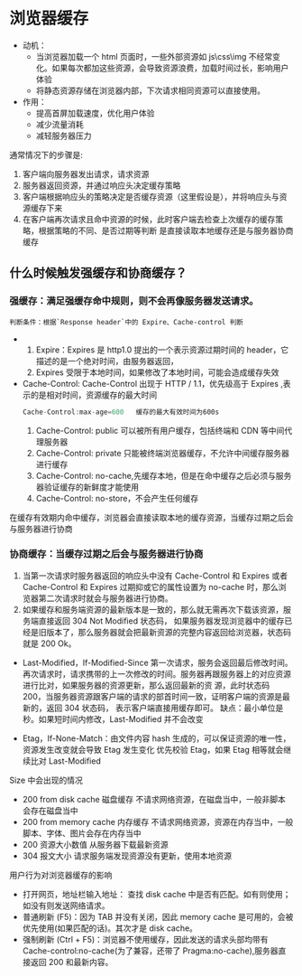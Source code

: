 # 浏览器缓存

- 动机：
  - 当浏览器加载一个 html 页面时，一些外部资源如 js\css\img 不经常变化。如果每次都加这些资源，会导致资源浪费，加载时间过长，影响用户体验
  - 将静态资源存储在浏览器内部，下次请求相同资源可以直接使用。
- 作用：
  - 提高首屏加载速度，优化用户体验
  - 减少流量消耗
  - 减轻服务器压力

通常情况下的步骤是:

1. 客户端向服务器发出请求，请求资源
2. 服务器返回资源，并通过响应头决定缓存策略
3. 客户端根据响应头的策略决定是否缓存资源（这⾥假设是），并将响应头与资源缓存下来
4. 在客户端再次请求且命中资源的时候，此时客户端去检查上次缓存的缓存策略，根据策略的不同、是否过期等判断 是直接读取本地缓存还是与服务器协商缓存

## 什么时候触发强缓存和协商缓存？

### 强缓存：满足强缓存命中规则，则不会再像服务器发送请求。

    判断条件：根据`Response header`中的 Expire、Cache-control 判断

- 1. Expire：Expires 是 http1.0 提出的⼀个表示资源过期时间的 header，它描述的是⼀个绝对时间，由服务器返回，
  2. Expires 受限于本地时间，如果修改了本地时间，可能会造成缓存失效
- Cache-Control: Cache-Control 出现于 HTTP / 1.1，优先级⾼于 Expires ,表示的是相对时间，资源缓存的最大时间
  ```js
  Cache-Control:max-age=600   缓存的最大有效时间为600s
  ```
  1. Cache-Control: public 可以被所有⽤户缓存，包括终端和 CDN 等中间代理服务器
  2. Cache-Control: private 只能被终端浏览器缓存，不允许中间缓存服务器进⾏缓存
  3. Cache-Control: no-cache,先缓存本地，但是在命中缓存之后必须与服务器验证缓存的新鲜度才能使⽤
  4. Cache-Control: no-store，不会产⽣任何缓存

在缓存有效期内命中缓存，浏览器会直接读取本地的缓存资源，当缓存过期之后会与服务器进⾏协商

### 协商缓存：当缓存过期之后会与服务器进⾏协商

1. 当第⼀次请求时服务器返回的响应头中没有 Cache-Control 和 Expires 或者 Cache-Control 和 Expires 过期抑或它的属性设置为 no-cache 时，那么浏览器第⼆次请求时就会与服务器进⾏协商。
2. 如果缓存和服务端资源的最新版本是⼀致的，那么就⽆需再次下载该资源，服务端直接返回 304 Not Modified 状态码， 如果服务器发现浏览器中的缓存已经是旧版本了，那么服务器就会把最新资源的完整内容返回给浏览器，状态码就是 200 Ok。

- Last-Modified，If-Modified-Since 第一次请求，服务会返回最后修改时间。再次请求时，请求携带的上一次修改的时间。服务器再跟服务器上的对应资源进⾏⽐对，如果服务器的资源更新，那么返回最新的资 源，此时状态码 200，当服务器资源跟客户端的请求的部⾸时间⼀致，证明客户端的资源是最新的，返回 304 状态码， 表示客户端直接⽤缓存即可。
  缺点：最小单位是秒。如果短时间内修改，Last-Modified 并不会改变  

- Etag，If-None-Match：由文件内容 hash 生成的，可以保证资源的唯一性，资源发生改变就会导致 Etag 发生变化
  优先校验 Etag，如果 Etag 相等就会继续比对 Last-Modified

Size 中会出现的情况

- 200 from disk cache 磁盘缓存 不请求网络资源，在磁盘当中，一般非脚本会存在磁盘当中
- 200 from memory cache 内存缓存 不请求网络资源，资源在内存当中，一般脚本、字体、图片会存在内存当中
- 200 资源大小数值 从服务器下载最新资源
- 304 报文大小 请求服务端发现资源没有更新，使用本地资源

用户行为对浏览器缓存的影响

- 打开网页，地址栏输入地址： 查找 disk cache 中是否有匹配。如有则使用；如没有则发送网络请求。
- 普通刷新 (F5)：因为 TAB 并没有关闭，因此 memory cache 是可用的，会被优先使用(如果匹配的话)。其次才是 disk cache。
- 强制刷新 (Ctrl + F5)：浏览器不使用缓存，因此发送的请求头部均带有 Cache-control:no-cache(为了兼容，还带了 Pragma:no-cache),服务器直接返回 200 和最新内容。
